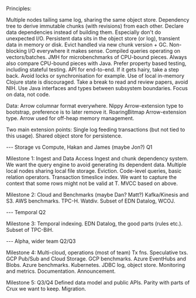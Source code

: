 Principles:

Multiple nodes tailing same log, sharing the same object store.
Dependency tree to derive immutable chunks (with revisions) from each other.
Declare data dependencies instead of building them. Especially don't do unexpected I/O.
Persistent data sits in the object store (or log), transient data in memory or disk.
Evict handled via new chunk version + GC.
Non-blocking I/O everywhere it makes sense.
Compiled queries operating on vectors/batches.
JMH for microbenchmarks of CPU-bound pieces.
Always also compare CPU-bound pieces with Java.
Prefer property based testing, including stateful testing.
API for end-to-end.
If it gets hairy, take a step back. Avoid locks or synchronisation for example.
Use of local in-memory Clojure state is discouraged.
Take a break to read and review papers, avoid NIH.
Use Java interfaces and types between subsystem boundaries.
Focus on data, not code.

Data:
Arrow columnar format everywhere.
Nippy Arrow-extension type to bootstrap, preference is to later remove it.
RoaringBitmap Arrow-extension type.
Arrow used for off-heap memory management.

Two main extension points:
Single log feeding transactions (but not tied to this usage).
Shared object store for persistence.

--- Storage vs Compute, Hakan and James (maybe Jon?) Q1

Milestone 1: Ingest and Data Access
Ingest and chunk dependency system. We want the query engine to avoid generating its dependent data.
Multiple local nodes sharing local file storage.
Eviction.
Code-level queries, basic relation operators.
Transaction timeslice index. We want to capture the context that some rows might not be valid at T.
MVCC based on above.

Milestone 2: Cloud and Benchmarks (maybe Dan? Matt?)
Kafka/Kinesis and S3.
AWS benchmarks.
TPC-H.
Watdiv.
Subset of EDN Datalog, WCOJ.

--- Temporal Q2

Milestone 3:
Temporal indexing.
EDN Datalog, the good parts (rules etc.).
Subset of TPC-BiH.

--- Alpha, wider team Q2/Q3

Milestone 4: Multi-cloud, operations (most of team)
Tx fns.
Speculative txs.
GCP Pub/Sub and Cloud Storage.
GCP benchmarks.
Azure EventHubs and Blobs.
Azure benchmarks.
Kubernetes.
JDBC log, object store.
Monitoring and metrics.
Documentation.
Announcement.

Milestone 5: Q3/Q4
Defined data model and public APIs.
Parity with parts of Crux we want to keep.
Migration.
